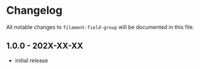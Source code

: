# Changelog

All notable changes to `filament-field-group` will be documented in this file.

## 1.0.0 - 202X-XX-XX

- initial release
